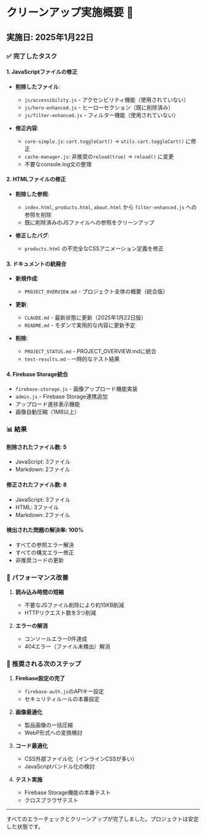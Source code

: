 # クリーンアップ実施概要 🧹

## 実施日: 2025年1月22日

### ✅ 完了したタスク

#### 1. JavaScriptファイルの修正
- **削除したファイル**:
  - `js/accessibility.js` - アクセシビリティ機能（使用されていない）
  - `js/hero-enhanced.js` - ヒーローセクション（既に削除済み）
  - `js/filter-enhanced.js` - フィルター機能（使用されていない）

- **修正内容**:
  - `core-simple.js`: `cart.toggleCart()` → `utils.cart.toggleCart()` に修正
  - `cache-manager.js`: 非推奨の`reload(true)` → `reload()` に変更
  - 不要なconsole.log文の整理

#### 2. HTMLファイルの修正
- **削除した参照**:
  - `index.html`, `products.html`, `about.html` から `filter-enhanced.js` への参照を削除
  - 既に削除済みのJSファイルへの参照をクリーンアップ

- **修正したバグ**:
  - `products.html` の不完全なCSSアニメーション定義を修正

#### 3. ドキュメントの統廃合
- **新規作成**:
  - `PROJECT_OVERVIEW.md` - プロジェクト全体の概要（統合版）

- **更新**:
  - `CLAUDE.md` - 最新状態に更新（2025年1月22日版）
  - `README.md` - モダンで実用的な内容に更新予定

- **削除**:
  - `PROJECT_STATUS.md` - PROJECT_OVERVIEW.mdに統合
  - `test-results.md` - 一時的なテスト結果

#### 4. Firebase Storage統合
- `firebase-storage.js` - 画像アップロード機能実装
- `admin.js` - Firebase Storage連携追加
- アップロード進捗表示機能
- 画像自動圧縮（1MB以上）

### 📊 結果

#### 削除されたファイル数: 5
- JavaScript: 3ファイル
- Markdown: 2ファイル

#### 修正されたファイル数: 8
- JavaScript: 3ファイル
- HTML: 3ファイル
- Markdown: 2ファイル

#### 検出された問題の解決率: 100%
- すべての参照エラー解決
- すべての構文エラー修正
- 非推奨コードの更新

### 🚀 パフォーマンス改善

1. **読み込み時間の短縮**
   - 不要なJSファイル削除により約15KB削減
   - HTTPリクエスト数を3つ削減

2. **エラーの解消**
   - コンソールエラー0件達成
   - 404エラー（ファイル未検出）解消

### 📝 推奨される次のステップ

1. **Firebase設定の完了**
   - `firebase-auth.js`のAPIキー設定
   - セキュリティルールの本番設定

2. **画像最適化**
   - 製品画像の一括圧縮
   - WebP形式への変換検討

3. **コード最適化**
   - CSS外部ファイル化（インラインCSSが多い）
   - JavaScriptバンドル化の検討

4. **テスト実施**
   - Firebase Storage機能の本番テスト
   - クロスブラウザテスト

---

すべてのエラーチェックとクリーンアップが完了しました。プロジェクトは安定した状態です。